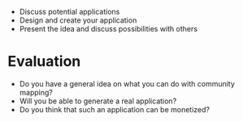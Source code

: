 - Discuss potential applications
- Design and create your application
- Present the idea and discuss possibilities with others


# Evaluation

- Do you have a general idea on what you can do with community mapping?
- Will you be able to generate a real application?
- Do you think that such an application can be monetized?
